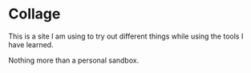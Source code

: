 # Collage

This is a site I am using to try out different things while using the tools I have learned.

Nothing more than a personal sandbox.

